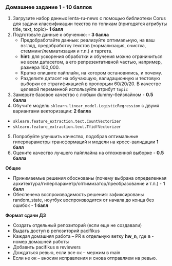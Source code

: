 ### Домашнее задание 1 - 10 баллов

1. Загрузите набор данных lenta-ru-news с помощью библиотеки Corus для задачи классификации текстов по топикам (пригодятся атрибуты title, text, topic)- **1 балл**
2. Подготовьте данные к обучению: - **3 балла**
    - Предобработайте данные: реализуйте оптимальную, на ваш взгляд, предобработку текстов (нормализация, очистка, стемминг/лемматизация и т.п.) и таргета.
    - **hint**: для ускорения обработки  и обучения можно ограничиться не всем датасетом, а его репрезентативной частью, например, размера 100_000.
    - Кратко опишите пайплайн, на котором остановились, и почему.
    - Разделите датасет на обучающую, валидационную и тестовую выборки со стратификацией в пропорции 60/20/20. В качестве целевой переменной используйте атрибут `topic`
3. Замерьте базовое качество с любым dummy-бейзлайном - **0.5 балла**
4. Обучите модель `sklearn.linear_model.LogisticRegression` с двумя вариантами векторизации: **2 балла**
  - `sklearn.feature_extraction.text.CountVectorizer`
  - `sklearn.feature_extraction.text.TfidfVectorizer`
5. Попробуйте улучшить качество, подобрав оптимальные гиперпараметры трансформаций и модели на кросс-валидации **1 балл**
6. Оцените качество лучшего пайплайна на отложенной выборке - **0.5 балла**

**Общее**

- Принимаемые решения обоснованы (почему выбрана определенная архитектура/гиперпараметр/оптимизатор/преобразование и т.п.) - **1 балл**
- Обеспечена воспроизводимость решения: зафиксированы random_state, ноутбук воспроизводится от начала до конца без ошибок - **1 балл**

**Формат сдачи ДЗ**

- Создать отдельный репозиторий (если еще не создавали)
- Выдать доступ в репозиторий pacifikus 
- Каждая домашняя работа – PR в отдельную ветку **hw_n**, где **n** - номер домашней работы
- Добавить pacifikus в reviewers
- Дождаться ревью, если все ок – мержим в main
- Если не ок – вносим исправления и снова отправляем на ревью.
